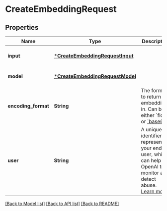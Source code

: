 # CreateEmbeddingRequest


## Properties
Name | Type | Description | Notes
------------ | ------------- | ------------- | -------------
**input** | [***CreateEmbeddingRequestInput**](CreateEmbeddingRequestInput.md) |  | [default to nothing]
**model** | [***CreateEmbeddingRequestModel**](CreateEmbeddingRequestModel.md) |  | [default to nothing]
**encoding_format** | **String** | The format to return the embeddings in. Can be either &#x60;float&#x60; or [&#x60;base64&#x60;](https://pypi.org/project/pybase64/). | [optional] [default to "float"]
**user** | **String** | A unique identifier representing your end-user, which can help OpenAI to monitor and detect abuse. [Learn more](/docs/guides/safety-best-practices/end-user-ids).  | [optional] [default to nothing]


[[Back to Model list]](../README.md#models) [[Back to API list]](../README.md#api-endpoints) [[Back to README]](../README.md)


